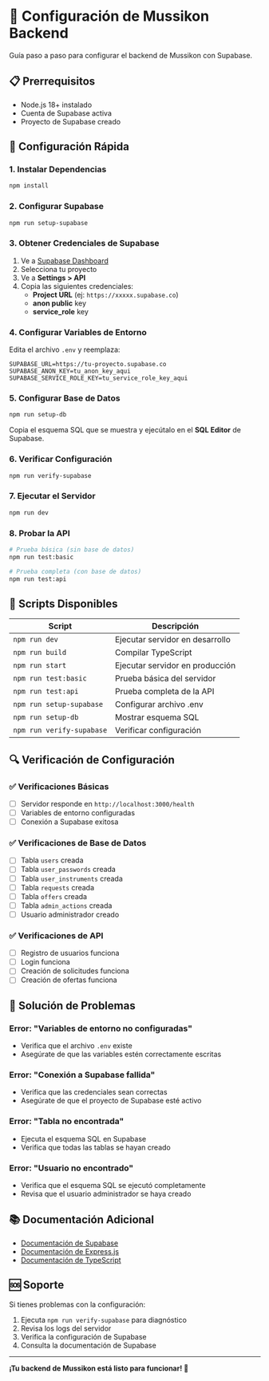 # 🚀 Configuración de Mussikon Backend

Guía paso a paso para configurar el backend de Mussikon con Supabase.

## 📋 **Prerrequisitos**

- Node.js 18+ instalado
- Cuenta de Supabase activa
- Proyecto de Supabase creado

## 🔧 **Configuración Rápida**

### 1. Instalar Dependencias
```bash
npm install
```

### 2. Configurar Supabase
```bash
npm run setup-supabase
```

### 3. Obtener Credenciales de Supabase

1. Ve a [Supabase Dashboard](https://supabase.com/dashboard)
2. Selecciona tu proyecto
3. Ve a **Settings > API**
4. Copia las siguientes credenciales:
   - **Project URL** (ej: `https://xxxxx.supabase.co`)
   - **anon public** key
   - **service_role** key

### 4. Configurar Variables de Entorno

Edita el archivo `.env` y reemplaza:
```env
SUPABASE_URL=https://tu-proyecto.supabase.co
SUPABASE_ANON_KEY=tu_anon_key_aqui
SUPABASE_SERVICE_ROLE_KEY=tu_service_role_key_aqui
```

### 5. Configurar Base de Datos

```bash
npm run setup-db
```

Copia el esquema SQL que se muestra y ejecútalo en el **SQL Editor** de Supabase.

### 6. Verificar Configuración

```bash
npm run verify-supabase
```

### 7. Ejecutar el Servidor

```bash
npm run dev
```

### 8. Probar la API

```bash
# Prueba básica (sin base de datos)
npm run test:basic

# Prueba completa (con base de datos)
npm run test:api
```

## 🧪 **Scripts Disponibles**

| Script | Descripción |
|--------|-------------|
| `npm run dev` | Ejecutar servidor en desarrollo |
| `npm run build` | Compilar TypeScript |
| `npm run start` | Ejecutar servidor en producción |
| `npm run test:basic` | Prueba básica del servidor |
| `npm run test:api` | Prueba completa de la API |
| `npm run setup-supabase` | Configurar archivo .env |
| `npm run setup-db` | Mostrar esquema SQL |
| `npm run verify-supabase` | Verificar configuración |

## 🔍 **Verificación de Configuración**

### ✅ **Verificaciones Básicas**
- [ ] Servidor responde en `http://localhost:3000/health`
- [ ] Variables de entorno configuradas
- [ ] Conexión a Supabase exitosa

### ✅ **Verificaciones de Base de Datos**
- [ ] Tabla `users` creada
- [ ] Tabla `user_passwords` creada
- [ ] Tabla `user_instruments` creada
- [ ] Tabla `requests` creada
- [ ] Tabla `offers` creada
- [ ] Tabla `admin_actions` creada
- [ ] Usuario administrador creado

### ✅ **Verificaciones de API**
- [ ] Registro de usuarios funciona
- [ ] Login funciona
- [ ] Creación de solicitudes funciona
- [ ] Creación de ofertas funciona

## 🐛 **Solución de Problemas**

### Error: "Variables de entorno no configuradas"
- Verifica que el archivo `.env` existe
- Asegúrate de que las variables estén correctamente escritas

### Error: "Conexión a Supabase fallida"
- Verifica que las credenciales sean correctas
- Asegúrate de que el proyecto de Supabase esté activo

### Error: "Tabla no encontrada"
- Ejecuta el esquema SQL en Supabase
- Verifica que todas las tablas se hayan creado

### Error: "Usuario no encontrado"
- Verifica que el esquema SQL se ejecutó completamente
- Revisa que el usuario administrador se haya creado

## 📚 **Documentación Adicional**

- [Documentación de Supabase](https://supabase.com/docs)
- [Documentación de Express.js](https://expressjs.com/)
- [Documentación de TypeScript](https://www.typescriptlang.org/)

## 🆘 **Soporte**

Si tienes problemas con la configuración:

1. Ejecuta `npm run verify-supabase` para diagnóstico
2. Revisa los logs del servidor
3. Verifica la configuración de Supabase
4. Consulta la documentación de Supabase

---

**¡Tu backend de Mussikon está listo para funcionar! 🎉**
